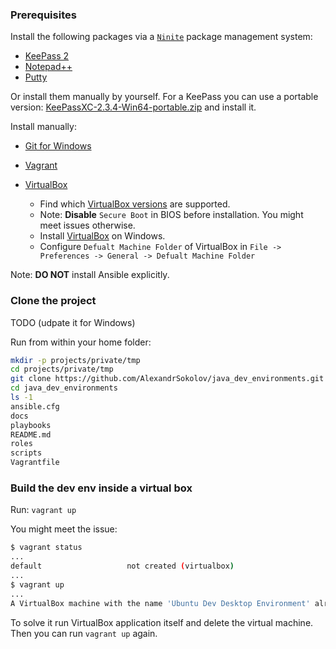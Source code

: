 
### Prerequisites

Install the following packages via a [`Ninite`](https://ninite.com/) package management system:

- [KeePass 2](https://drive.google.com/file/d/15w9dJNs50uShOXdpsWAd9zL_vBfuthI_/view?usp=sharing)
- [Notepad++](https://notepad-plus-plus.org/downloads)
- [Putty](https://www.putty.org/)

Or install them manually by yourself. For a KeePass you can use a portable version:
[KeePassXC-2.3.4-Win64-portable.zip](https://drive.google.com/file/d/15w9dJNs50uShOXdpsWAd9zL_vBfuthI_/view?usp=sharing) and install it.

Install manually:
- [Git for Windows](https://git-scm.com/download/win)
- [Vagrant](http://www.vagrantup.com/downloads.html)
- [VirtualBox](https://www.virtualbox.org/wiki/Downloads)

  - Find which [VirtualBox versions](https://www.vagrantup.com/docs/providers/virtualbox) are supported.
  - Note: **Disable** `Secure Boot` in BIOS before installation. You might meet issues otherwise.
  - Install [VirtualBox](https://www.virtualbox.org/wiki/Downloads) on Windows. 
  - Configure `Defualt Machine Folder` of VirtualBox in `File -> Preferences -> General -> Defualt Machine Folder`

Note: **DO NOT** install Ansible explicitly.

### Clone the project 

TODO (udpate it for Windows)

Run from within your home folder:
```bash
mkdir -p projects/private/tmp
cd projects/private/tmp
git clone https://github.com/AlexandrSokolov/java_dev_environments.git
cd java_dev_environments
ls -1
ansible.cfg
docs
playbooks
README.md
roles
scripts
Vagrantfile
```

### Build the dev env inside a virtual box

Run: `vagrant up`

You might meet the issue:
```bash
$ vagrant status
...
default                   not created (virtualbox)
...
$ vagrant up
...
A VirtualBox machine with the name 'Ubuntu Dev Desktop Environment' already exists.
```
To solve it run VirtualBox application itself and delete the virtual machine.
Then you can run `vagrant up` again.

